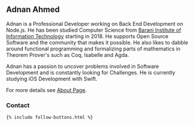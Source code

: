 
## Adnan Ahmed

Adnan is a Professional Developer working on Back End Development on Node.js. He has been studied Computer Science from [Barani Institute of Information Technology](https:\\www.biit.edu.pk) starting in 2018. He supports Open Source Software and the community that makes it possible. He also likes to dabble around functional programming and formalizing parts of mathematics in Theorem Prover's such as Coq, Isabelle and Agda.

Adnan has a passion to uncover problems involved in Software Development and is constantly looking for Challenges. He is currently studying iOS Development with Swift.



For more details see [About Page](https://adnahmed.github.io/about).

### Contact

    {% include follow-buttons.html %}
